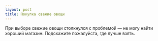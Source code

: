 ```yaml
---
layout: post 
title: Покупка свежие овощи 
--- 
```

При выборе свежие овощи столкнулся с проблемой — не могу найти хороший магазин. Подскажите пожалуйста, где лучше взять.